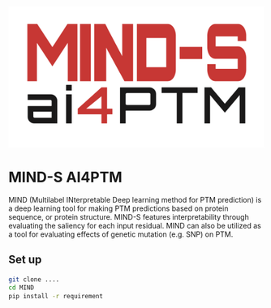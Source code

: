 ![header](header.png)

# MIND-S AI4PTM

MIND (Multilabel INterpretable Deep learning method for PTM prediction) is a deep learning tool for making PTM predictions based on protein sequence, or protein structure. MIND-S features interpretability through evaluating the saliency for each input residual. MIND can also be utilized as a tool for evaluating effects of genetic mutation (e.g. SNP) on PTM.

## Set up
```bash
git clone ....
cd MIND
pip install -r requirement
```

## 

